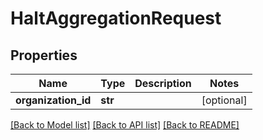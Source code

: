 # HaltAggregationRequest

## Properties
Name | Type | Description | Notes
------------ | ------------- | ------------- | -------------
**organization_id** | **str** |  | [optional] 

[[Back to Model list]](../README.md#documentation-for-models) [[Back to API list]](../README.md#documentation-for-api-endpoints) [[Back to README]](../README.md)

